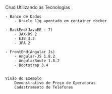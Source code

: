 Crud Utilizando as Tecnologias

	- Banco de Dados
		- Oracle 11g apontado em container docker
	
	- BackEnd(JavaEE - 7)
		- JAX-RS 2
		- EJB 3.2
		- JPA 2
		
	- FrontEnd(Angular Js)
		- Angular-JS 1.8.2
		- AngularRoute 1.8.2
		- Bootstrap 3.4
		
	
	Visão do Exemplo
		Demonstrativo de Preço de Operadoras
		Cadastramento de Telefones
		
		

			
		

